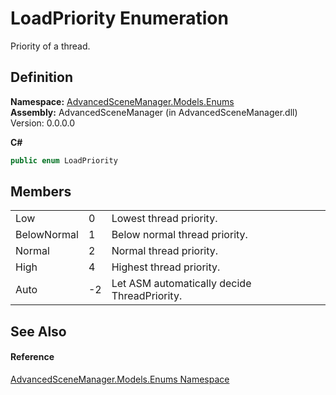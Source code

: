 # LoadPriority Enumeration



Priority of a thread.




## Definition
**Namespace:** <a href="N_AdvancedSceneManager_Models_Enums.md">AdvancedSceneManager.Models.Enums</a>  
**Assembly:** AdvancedSceneManager (in AdvancedSceneManager.dll) Version: 0.0.0.0

**C#**
``` C#
public enum LoadPriority
```



## Members
<table>
<tr>
<td>Low</td>
<td>0</td>
<td>Lowest thread priority.</td></tr>
<tr>
<td>BelowNormal</td>
<td>1</td>
<td>Below normal thread priority.</td></tr>
<tr>
<td>Normal</td>
<td>2</td>
<td>Normal thread priority.</td></tr>
<tr>
<td>High</td>
<td>4</td>
<td>Highest thread priority.</td></tr>
<tr>
<td>Auto</td>
<td>-2</td>
<td>Let ASM automatically decide ThreadPriority.</td></tr>
</table>

## See Also


#### Reference
<a href="N_AdvancedSceneManager_Models_Enums.md">AdvancedSceneManager.Models.Enums Namespace</a>  
